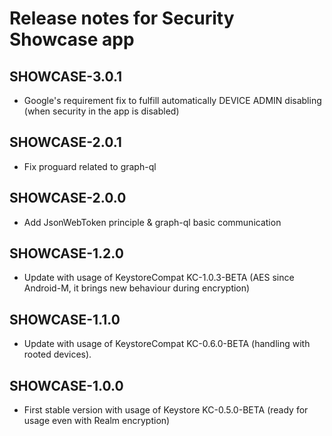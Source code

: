 # Release notes for Security Showcase app

## SHOWCASE-3.0.1
* Google's requirement fix to fulfill automatically DEVICE ADMIN disabling (when security in the app is disabled)




## SHOWCASE-2.0.1
* Fix proguard related to graph-ql

## SHOWCASE-2.0.0
* Add JsonWebToken principle & graph-ql basic communication

## SHOWCASE-1.2.0
* Update with usage of KeystoreCompat KC-1.0.3-BETA (AES since Android-M, it brings new behaviour during encryption)

## SHOWCASE-1.1.0
* Update with usage of KeystoreCompat KC-0.6.0-BETA (handling with rooted devices).

## SHOWCASE-1.0.0
 * First stable version with usage of Keystore KC-0.5.0-BETA (ready for usage even with Realm encryption)
